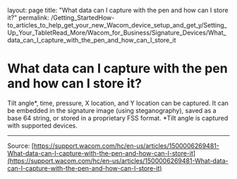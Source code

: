 layout: page
title: "What data can I capture with the pen and how can I store it?"
permalink: /Getting_StartedHow-to_articles_to_help_get_your_new_Wacom_device_setup_and_get_y/Setting_Up_Your_TabletRead_More/Wacom_for_Business/Signature_Devices/What_data_can_I_capture_with_the_pen_and_how_can_I_store_it

# What data can I capture with the pen and how can I store it?

Tilt angle*, time, pressure, X location, and Y location can be captured. It can be embedded in the signature image (using steganography), saved as a base 64 string, or stored in a proprietary FSS format. *Tilt angle is captured with supported devices.

---
Source: [https://support.wacom.com/hc/en-us/articles/1500006269481-What-data-can-I-capture-with-the-pen-and-how-can-I-store-it](https://support.wacom.com/hc/en-us/articles/1500006269481-What-data-can-I-capture-with-the-pen-and-how-can-I-store-it)
